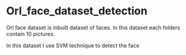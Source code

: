 # Orl_face_dataset_detection
Orl face dataset is inbuilt dataset of faces. In this dataset each folders contain 10 pictures. 

In this dataset I use SVM technique to detect the face

